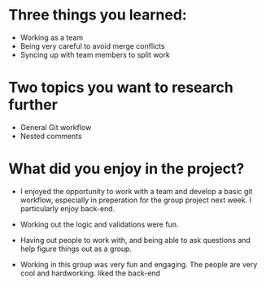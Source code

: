 # Three things you learned:
  * Working as a team
  * Being very careful to avoid merge conflicts
  * Syncing up with team members to split work
  
# Two topics you want to research further
  * General Git workflow
  * Nested comments
  
# What did you enjoy in the project?
  * I enjoyed the opportunity to work with a team and develop a basic git workflow,
  especially in preperation for the group project next week. I particularly enjoy back-end.
  
 * Working out the logic and validations were fun.
 
 * Having out people to work with, and being able to ask questions and help figure things out as a group.
 
 * Working in this group was very fun and engaging. The people are very cool and hardworking.
liked the back-end
  
  